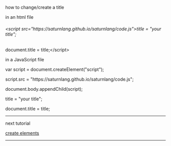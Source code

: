 <p>how to change/create a title</p>

<p>in an html file</p>
<h6>&lt;script src="https://saturnlang.github.io/saturnlang/code.js"&gt;title = "your title";</h6> 
<h7>document.title = title;&lt;/script&gt;</h7>

<p>in a JavaScript file</p>
<p>var script = document.createElement("script");</p>
<p>script.src = "https://saturnlang.github.io/saturnlang/code.js";</p>
<p>document.body.appendChild(script);</p>
<p>title = "your title";</p>
<p>document.title = title;</p>
<hr/>
<p>next tutorial</p>
<a href="element.html">create elements</a>
<hr/>
